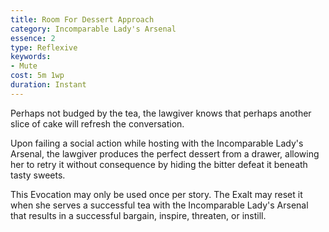 ```yaml
---
title: Room For Dessert Approach
category: Incomparable Lady's Arsenal
essence: 2
type: Reflexive
keywords:
- Mute
cost: 5m 1wp
duration: Instant
---
```


Perhaps not budged by the tea, the lawgiver knows that perhaps another slice of cake will refresh the conversation.

Upon failing a social action while hosting with the Incomparable Lady's Arsenal, the lawgiver produces the perfect dessert from a drawer, allowing her to retry it without consequence by hiding the bitter defeat it beneath tasty sweets.

This Evocation may only be used once per story. The Exalt may reset it when she serves a successful tea with the Incomparable Lady's Arsenal that results in a successful bargain, inspire, threaten, or instill.

